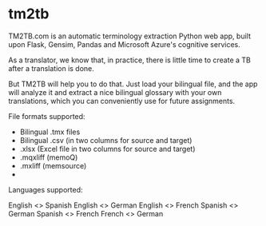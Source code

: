 # tm2tb
TM2TB.com is an automatic terminology extraction Python web app, built upon Flask, Gensim, Pandas and Microsoft Azure's cognitive services. 

As a translator, we know that, in practice, there is little time to create a TB after a translation is done.

But TM2TB will help you to do that. Just load your bilingual file, and the app will analyze it and extract a nice bilingual glossary with your own translations, which you can conveniently use for future assignments.

File formats supported:
- Bilingual .tmx files
- Bilingual .csv (in two columns for source and target)
- .xlsx (Excel file in two columns for source and target)
- .mqxliff (memoQ)
- .mxliff (memsource)
- 
Languages supported:

English <> Spanish
English <> German
English <> French
Spanish <> German
Spanish <> French
French <> German

